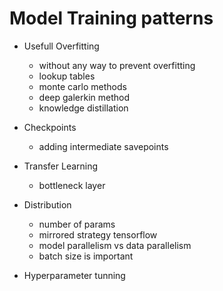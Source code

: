 
# Model Training patterns


- Usefull Overfitting
    - without any way to prevent overfitting
    - lookup tables
    - monte carlo methods
    - deep galerkin method
    - knowledge distillation

- Checkpoints
    - adding intermediate savepoints

- Transfer Learning
    - bottleneck layer

- Distribution
    - number of params
    - mirrored strategy tensorflow
    - model parallelism vs data parallelism
    - batch size is important

- Hyperparameter tunning

